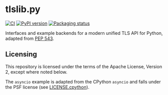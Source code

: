 # tlslib.py

<!--- BADGES: START --->
[![CI](https://github.com/trailofbits/tlslib.py/actions/workflows/tests.yml/badge.svg)](https://github.com/trailofbits/tlslib.py/actions/workflows/tests.yml)
[![PyPI version](https://badge.fury.io/py/tlslib.svg)](https://pypi.org/project/tlslib)
[![Packaging status](https://repology.org/badge/tiny-repos/python:tlslib.svg)](https://repology.org/project/python:tlslib/versions)
<!--- BADGES: END --->

Interfaces and example backends for a modern unified TLS API for Python, adapted from [PEP 543].

## Licensing

This repository is licensed under the terms of the Apache License, Version 2, except where noted below.

The `asyncio` example is adapted from the CPython `asyncio` and falls under the PSF license (see [LICENSE.cpython]).

[PEP 543]: https://peps.python.org/pep-0543/

[LICENSE.cpython]: ./LICENSE.cpython
